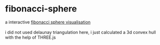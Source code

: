 # fibonacci-sphere
a interactive <a href = 'https://gdor-11.github.io/fibonacci-sphere/program.html'>fibonacci sphere visualisation</a>
<br><br>
i did not used delaunay triangulation here, i just calculated a 3d convex hull with the help of THREE.js
